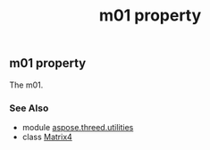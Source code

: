﻿---
title: m01 property
second_title: Aspose.3D for Python via .NET API References
description: 
type: docs
weight: 170
url: /python-net/aspose.threed.utilities/matrix4/m01/
is_root: false
---

## m01 property


The m01.

### See Also
* module [aspose.threed.utilities](../../)
* class [Matrix4](/3d/python-net/aspose.threed.utilities/matrix4)
